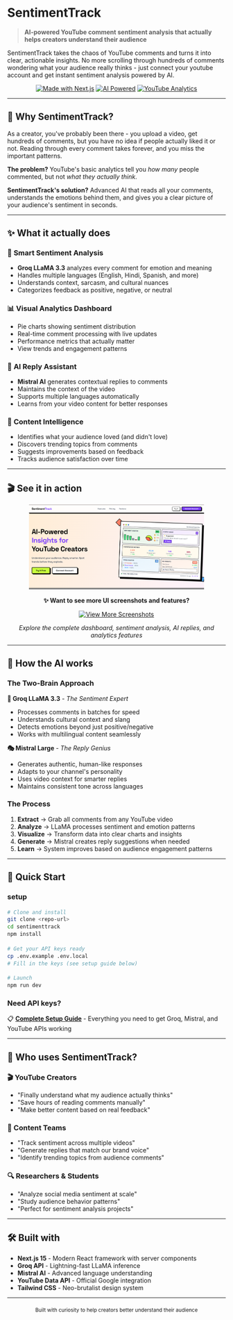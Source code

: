 # SentimentTrack

> **AI-powered YouTube comment sentiment analysis that actually helps creators understand their audience**

SentimentTrack takes the chaos of YouTube comments and turns it into clear, actionable insights. No more scrolling through hundreds of comments wondering what your audience really thinks - just connect your youtube account and get instant sentiment analysis powered by AI.

<div align="center">

[![Made with Next.js](https://img.shields.io/badge/Made%20with-Next.js-000000?style=for-the-badge&logo=next.js)](https://nextjs.org)
[![AI Powered](https://img.shields.io/badge/AI-Powered-7A3BFF?style=for-the-badge&logo=openai)](https://groq.com)
[![YouTube Analytics](https://img.shields.io/badge/YouTube-Analytics-FF0000?style=for-the-badge&logo=youtube)](https://developers.google.com/youtube/analytics)

</div>

---

## 🤔 Why SentimentTrack?

As a creator, you've probably been there - you upload a video, get hundreds of comments, but you have no idea if people actually liked it or not. Reading through every comment takes forever, and you miss the important patterns.

**The problem?** YouTube's basic analytics tell you *how many* people commented, but not *what they actually think*.

**SentimentTrack's solution?** Advanced AI that reads all your comments, understands the emotions behind them, and gives you a clear picture of your audience's sentiment in seconds.

---

## ✨ What it actually does

### 🧠 **Smart Sentiment Analysis**
- **Groq LLaMA 3.3** analyzes every comment for emotion and meaning
- Handles multiple languages (English, Hindi, Spanish, and more)
- Understands context, sarcasm, and cultural nuances
- Categorizes feedback as positive, negative, or neutral

### 📊 **Visual Analytics Dashboard**
- Pie charts showing sentiment distribution
- Real-time comment processing with live updates
- Performance metrics that actually matter
- View trends and engagement patterns

### 🤖 **AI Reply Assistant**  
- **Mistral AI** generates contextual replies to comments
- Maintains the context of the video 
- Supports multiple languages automatically
- Learns from your video content for better responses

### 🎯 **Content Intelligence**
- Identifies what your audience loved (and didn't love)
- Discovers trending topics from comments
- Suggests improvements based on feedback
- Tracks audience satisfaction over time

---

## 🎬 See it in action

<p align="center">
  <img src="Images/1.png" alt="SentimentTrack - AI-Powered YouTube Comment Analysis" width="80%"/>
</p>

<div align="center">
  
**✨ Want to see more UI screenshots and features?**

[![View More Screenshots](https://img.shields.io/badge/🖼️_View_More-Screenshots-7A3BFF?style=for-the-badge&logoColor=white)](./Images)

*Explore the complete dashboard, sentiment analysis, AI replies, and analytics features*

</div>

---

## 🧬 How the AI works

### **The Two-Brain Approach**

**🦙 Groq LLaMA 3.3** - *The Sentiment Expert*
- Processes comments in batches for speed
- Understands cultural context and slang
- Detects emotions beyond just positive/negative
- Works with multilingual content seamlessly

**🎭 Mistral Large** - *The Reply Genius*  
- Generates authentic, human-like responses
- Adapts to your channel's personality 
- Uses video context for smarter replies
- Maintains consistent tone across languages

### **The Process**
1. **Extract** → Grab all comments from any YouTube video
2. **Analyze** → LLaMA processes sentiment and emotion patterns
3. **Visualize** → Transform data into clear charts and insights  
4. **Generate** → Mistral creates reply suggestions when needed
5. **Learn** → System improves based on audience engagement patterns

---

## 🚀 Quick Start

### **setup** 
```bash
# Clone and install
git clone <repo-url>
cd sentimenttrack
npm install

# Get your API keys ready
cp .env.example .env.local
# Fill in the keys (see setup guide below)

# Launch
npm run dev
```

### **Need API keys?**
📋 **[Complete Setup Guide](./SETUP.md)** - Everything you need to get Groq, Mistral, and YouTube APIs working

---

## 🎯 Who uses SentimentTrack?

### **🎬 YouTube Creators**
- "Finally understand what my audience actually thinks"
- "Save hours of reading comments manually"
- "Make better content based on real feedback"

### **📱 Content Teams**
- "Track sentiment across multiple videos"
- "Generate replies that match our brand voice"
- "Identify trending topics from audience comments"

### **🔍 Researchers & Students**
- "Analyze social media sentiment at scale"
- "Study audience behavior patterns"
- "Perfect for sentiment analysis projects"

---


## 🛠️ Built with

- **Next.js 15** - Modern React framework with server components
- **Groq API** - Lightning-fast LLaMA inference
- **Mistral AI** - Advanced language understanding
- **YouTube Data API** - Official Google integration
- **Tailwind CSS** - Neo-brutalist design system

---
<div align="center">
<sub>Built with curiosity to help creators better understand their audience</sub>
</div>

